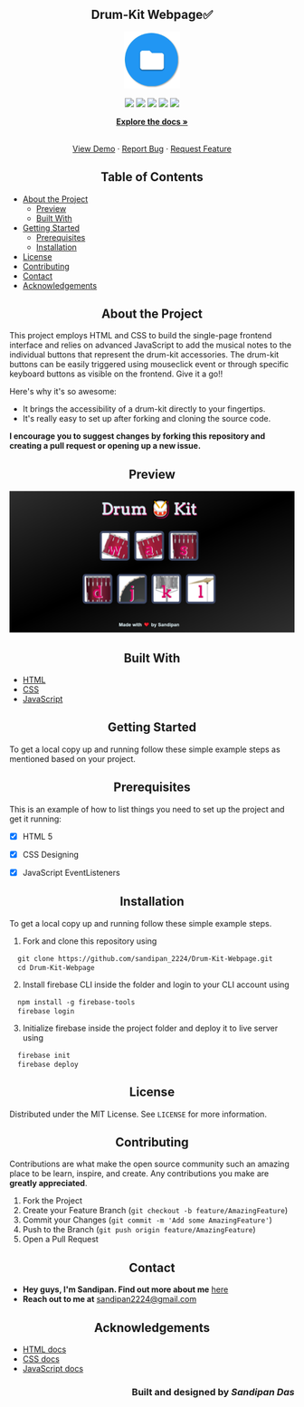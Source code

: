 <h2 align="center">Drum-Kit Webpage✅</h2>

<!-- PROJECT LOGO -->
<p align="center">
   <img src="images/doc_logo.png" alt="Logo" height=100 weight=100/>
</p>
<p align="center">
  <img src="https://img.shields.io/github/license/sandip2224/Drum-Kit-Webpage"/>
  <img src="https://img.shields.io/github/forks/sandip2224/Drum-Kit-Webpage"/>
  <img src="https://img.shields.io/github/stars/sandip2224/Drum-Kit-Webpage"/>
  <img src="https://img.shields.io/github/issues-pr-closed/sandip2224/Drum-Kit-Webpage"/>
  <img src="https://img.shields.io/github/repo-size/sandip2224/Drum-Kit-Webpage"/>
</p>
<p align="center">
  <a href="https://github.com/sandip2224/Drum-Kit-Webpage"><strong>Explore the docs »</strong></a>
</p>


  <p align="center">
    <br />
    <a href="https://github.com/sandipan_2224/Drum-Kit-Webpage">View Demo</a>
    ·
    <a href="https://github.com/sandipan_2224/Drum-Kit-Webpage/issues">Report Bug</a>
    ·
    <a href="https://github.com/sandipan_2224/Drum-Kit-Webpage/issues">Request Feature</a>
  </p>

<!-- TABLE OF CONTENTS -->
<h2 align="center">Table of Contents</h2>

- [About the Project](#about-the-project)
  - [Preview](#preview)
  - [Built With](#built-with)
- [Getting Started](#getting-started)
  - [Prerequisites](#prerequisites)
  - [Installation](#installation)
- [License](#license)
- [Contributing](#contributing)
- [Contact](#contact)
- [Acknowledgements](#acknowledgements)



<!-- ABOUT THE PROJECT -->

<h2 align="center">About the Project</h2>

This project employs HTML and CSS to build the single-page frontend interface and relies on advanced JavaScript to add the musical notes to the individual buttons that represent the drum-kit accessories. The drum-kit buttons can be easily triggered using mouseclick event or through specific keyboard buttons as visible on the frontend. Give it a go!!

Here's why it's so awesome:
* It brings the accessibility of a drum-kit directly to your fingertips.
* It's really easy to set up after forking and cloning the source code.

**I encourage you to suggest changes by forking this repository and creating a pull request or opening up a new issue.**


<!-- Preview -->
<h2 align="center">Preview</h2>

<p align="center"><img src="images/preview.PNG" alt="Website Preview"/></p>

<!-- BUILT WITH -->  

<h2 align="center">Built With</h2>

* [HTML](https://www.w3schools.com/html/)
* [CSS](https://www.w3schools.com/css/)
* [JavaScript](https://www.w3schools.com/js/DEFAULT.asp)


<!-- GETTING STARTED -->

<h2 align="center">Getting Started</h2>

To get a local copy up and running follow these simple example steps as mentioned based on your project.  


<!-- PREREQUISITES -->

<h2 align="center">Prerequisites</h2>

This is an example of how to list things you need to set up the project and get it running:  

- [x] HTML 5  
- [x] CSS Designing
- [x] JavaScript EventListeners


<!-- INSTALLATION -->
<h2 align="center">Installation</h2>

To get a local copy up and running follow these simple example steps.

1. Fork and clone this repository using  

```
  git clone https://github.com/sandipan_2224/Drum-Kit-Webpage.git  
  cd Drum-Kit-Webpage 
```  

2. Install firebase CLI inside the folder and login to your CLI account using  

```
  npm install -g firebase-tools  
  firebase login
```

3. Initialize firebase inside the project folder and deploy it to live server using  

```
  firebase init  
  firebase deploy
```  


<!-- LICENSE -->  

<h2 align="center">License</h2>

Distributed under the MIT License. See `LICENSE` for more information.  


<!-- CONTRIBUTING -->

<h2 align="center">Contributing</h2>

Contributions are what make the open source community such an amazing place to be learn, inspire, and create. Any contributions you make are **greatly appreciated**.

1. Fork the Project
2. Create your Feature Branch (`git checkout -b feature/AmazingFeature`)
3. Commit your Changes (`git commit -m 'Add some AmazingFeature'`)
4. Push to the Branch (`git push origin feature/AmazingFeature`)
5. Open a Pull Request  


<!-- CONTACT --> 

<h2 align="center">Contact</h2>

- **Hey guys, I'm Sandipan. Find out more about me** [ here](https://linkedin.com/in/sandipan0164)  
- **Reach out to me at** [ sandipan2224@gmail.com](sandipan2224@gmail.com)  



<!-- ACKNOWLEDGEMENTS -->

<h2 align="center">Acknowledgements</h2>

* [HTML docs](https://www.w3schools.com/html/)
* [CSS docs](https://www.w3schools.com/css/)
* [JavaScript docs](https://www.w3schools.com/js/DEFAULT.asp)

<h3 align="right">Built and designed by <em>Sandipan Das</em></h3>
